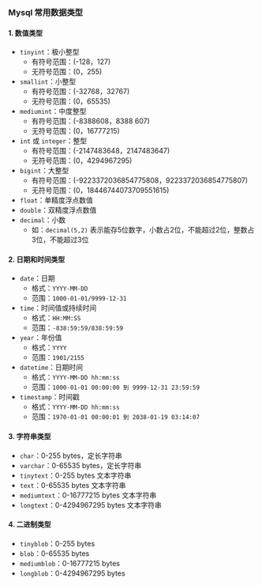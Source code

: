 ### Mysql 常用数据类型
#### 1. 数值类型
* `tinyint`：极小整型
    * 有符号范围：(-128，127)
    * 无符号范围：(0，255)
* `smallint`：小整型
    * 有符号范围：(-32768，32767)
    * 无符号范围：(0，65535)
* `mediumint`：中度整型
    * 有符号范围：(-8388608，8388 607)
    * 无符号范围：(0，16777215)
* `int` 或 `integer`：整型
    * 有符号范围：(-2147483648，2147483647)
    * 无符号范围：(0，4294967295)
* `bigint`：大整型
    * 有符号范围：(-9223372036854775808，9223372036854775807)
    * 无符号范围：(0，18446744073709551615)
* `float`：单精度浮点数值
* `double`：双精度浮点数值
* `decimal`：小数
    * 如：`decimal(5,2)` 表示能存5位数字，小数占2位，不能超过2位，整数占3位，不能超过3位
    

#### 2. 日期和时间类型
* `date`：日期
    * 格式：`YYYY-MM-DD`
    * 范围：`1000-01-01/9999-12-31`
* `time`：时间值或持续时间
    * 格式：`HH:MM:SS`
    * 范围：`-838:59:59/838:59:59`
* `year`：年份值
    * 格式：`YYYY`
    * 范围：`1901/2155`
* `datetime`：日期时间
    * 格式：`YYYY-MM-DD hh:mm:ss`
    * 范围：`1000-01-01 00:00:00 到 9999-12-31 23:59:59`
* `timestamp`：时间戳
    * 格式：`YYYY-MM-DD hh:mm:ss`
    * 范围：`1970-01-01 00:00:01 到 2038-01-19 03:14:07`
    
    
#### 3. 字符串类型
* `char`：0-255 bytes，定长字符串
* `varchar`：0-65535 bytes，定长字符串
* `tinytext`：0-255 bytes 文本字符串
* `text`：0-65535 bytes   文本字符串
* `mediumtext`：0-16777215 bytes 文本字符串
* `longtext`：0-4294967295 bytes 文本字符串


     
    
#### 4. 二进制类型
* `tinyblob`：0-255 bytes
* `blob`：0-65535 bytes
* `mediumblob`：0-16777215 bytes
* `longblob`：0-4294967295 bytes

     
   